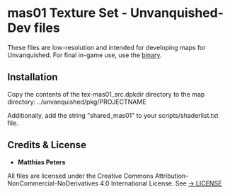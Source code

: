 # mas01 Texture Set - Unvanquished-Dev files

These files are low-resolution and intended for developing maps for Unvanquished. For final in-game use, use the [binary](https://github.com/Masmblr/mas01-Texture-Set/releases/).

## Installation

Copy the contents of the tex-mas01_src.dpkdir directory to the map directory: ../unvanquished/pkg/PROJECTNAME

Additionally, add the string "shared_mas01" to your scripts/shaderlist.txt file.

## Credits & License
- **Matthias Peters**

All files are licensed under the Creative Commons Attribution-NonCommercial-NoDerivatives 4.0 International License.
See [→ LICENSE](LICENSE)
